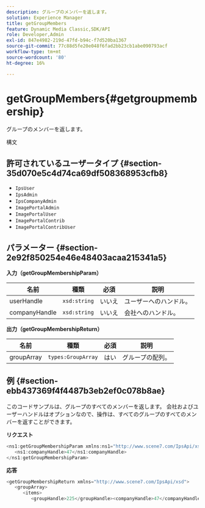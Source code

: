 ```yaml
---
description: グループのメンバーを返します。
solution: Experience Manager
title: getGroupMembers
feature: Dynamic Media Classic,SDK/API
role: Developer,Admin
exl-id: 847e4982-219d-47fd-b94c-f7d520ba1367
source-git-commit: 77c88d5fe20e048f6fad2bb23cb1abe090793acf
workflow-type: tm+mt
source-wordcount: '80'
ht-degree: 16%

---
```


# getGroupMembers{#getgroupmembership}

グループのメンバーを返します。

構文

## 許可されているユーザータイプ {#section-35d070e5c4d74ca69df508368953cfb8}

* `IpsUser`
* `IpsAdmin`
* `IpsCompanyAdmin`
* `ImagePortalAdmin`
* `ImagePortalUser`
* `ImagePortalContrib`
* `ImagePortalContribUser`

## パラメーター {#section-2e92f850254e46e48403acaa215341a5}

**入力（getGroupMembershipParam）**

| 名前 | 種類 | 必須 | 説明 |
|---|---|---|---|
| userHandle | `xsd:string` | いいえ | ユーザーへのハンドル。 |
| companyHandle | `xsd:string` | いいえ | 会社へのハンドル。 |

**出力（getGroupMembershipReturn）**

| 名前 | 種類 | 必須 | 説明 |
|---|---|---|---|
| groupArray | `types:GroupArray` | はい | グループの配列。 |

## 例 {#section-ebb437369f4f4487b3eb2ef0c078b8ae}

このコードサンプルは、グループのすべてのメンバーを返します。 会社およびユーザーハンドルはオプションなので、操作は、すべてのグループのすべてのメンバーを返すことができます。

**リクエスト**

```java
<ns1:getGroupMembershipParam xmlns:ns1="http://www.scene7.com/IpsApi/xsd">
   <ns1:companyHandle>47</ns1:companyHandle>
</ns1:getGroupMembershipParam>
```

**応答**

```java
<getGroupMembershipReturn xmlns="http://www.scene7.com/IpsApi/xsd">
   <groupArray>
      <items>
         <groupHandle>225</groupHandle><companyHandle>47</companyHandle><name>MyGroup</name><isSystemDefined>false</isSystemDefined></items></groupArray></getGroupMembershipReturn>
```
